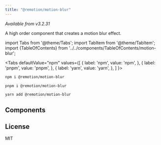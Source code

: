```yaml
---
title: "@remotion/motion-blur"
---
```


_Available from v3.2.31_

A high order component that creates a motion blur effect.

import Tabs from '@theme/Tabs';
import TabItem from '@theme/TabItem';
import {TableOfContents} from '../../components/TableOfContents/motion-blur';

<Tabs
defaultValue="npm"
values={[
{ label: 'npm', value: 'npm', },
{ label: 'pnpm', value: 'pnpm', },
{ label: 'yarn', value: 'yarn', },
]
}>
<TabItem value="npm">

```bash
npm i @remotion/motion-blur
```

  </TabItem>

  <TabItem value="pnpm">

```bash
pnpm i @remotion/motion-blur
```

  </TabItem>

  <TabItem value="yarn">

```bash
yarn add @remotion/motion-blur
```

  </TabItem>
</Tabs>

## Components

<TableOfContents />

## License

MIT
